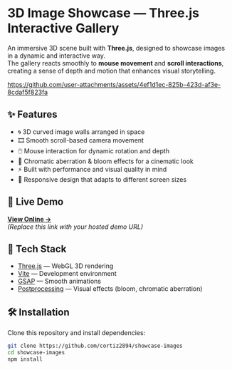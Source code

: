 # 3D Image Showcase — Three.js Interactive Gallery

An immersive 3D scene built with **Three.js**, designed to showcase images in a dynamic and interactive way.  
The gallery reacts smoothly to **mouse movement** and **scroll interactions**, creating a sense of depth and motion that enhances visual storytelling.

https://github.com/user-attachments/assets/4ef1d1ec-825b-423d-af3e-8cdaf5f823fa

## ✨ Features

- 🌀 3D curved image walls arranged in space  
- 🎞️ Smooth scroll-based camera movement  
- 🖱️ Mouse interaction for dynamic rotation and depth  
- 🔮 Chromatic aberration & bloom effects for a cinematic look  
- ⚡ Built with performance and visual quality in mind  
- 📱 Responsive design that adapts to different screen sizes  

## 🚀 Live Demo

[**View Online →**](#)  
*(Replace this link with your hosted demo URL)*

## 🧠 Tech Stack

- [Three.js](https://threejs.org/) — WebGL 3D rendering  
- [Vite](https://vitejs.dev/) — Development environment  
- [GSAP](https://greensock.com/gsap/) — Smooth animations 
- [Postprocessing]([https://github.com/vanruesc/postprocessing](https://react-postprocessing.docs.pmnd.rs/)) — Visual effects (bloom, chromatic aberration)  

## 🛠️ Installation

Clone this repository and install dependencies:

```bash
git clone https://github.com/cortiz2894/showcase-images
cd showcase-images
npm install
